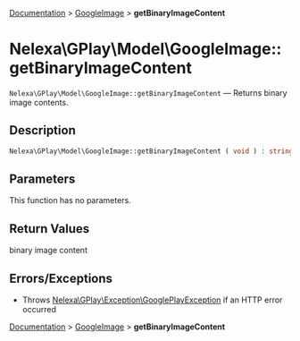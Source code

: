 [Documentation](../../README.md) > [GoogleImage](README.md) > **getBinaryImageContent**

# Nelexa\GPlay\Model\GoogleImage::getBinaryImageContent
`Nelexa\GPlay\Model\GoogleImage::getBinaryImageContent` — Returns binary image contents.

## Description
```php
Nelexa\GPlay\Model\GoogleImage::getBinaryImageContent ( void ) : string
```

## Parameters
This function has no parameters.

## Return Values
binary image content


## Errors/Exceptions
* Throws [Nelexa\GPlay\Exception\GooglePlayException](../GooglePlayException/README.md) if an HTTP error occurred

[Documentation](../../README.md) > [GoogleImage](README.md) > **getBinaryImageContent**
